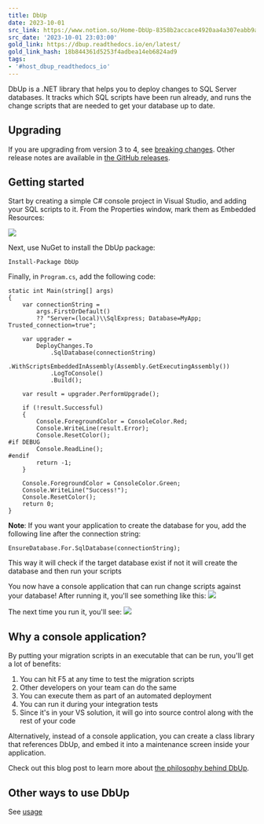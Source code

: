 ```yaml
---
title: DbUp
date: 2023-10-01
src_link: https://www.notion.so/Home-DbUp-8358b2accace4920aa4a307eabb9af99
src_date: '2023-10-01 23:03:00'
gold_link: https://dbup.readthedocs.io/en/latest/
gold_link_hash: 18b844361d5253f4adbea14eb6824ad9
tags:
- '#host_dbup_readthedocs_io'
---
```



DbUp is a .NET library that helps you to deploy changes to SQL Server databases. It tracks which SQL scripts have been run already, and runs the change scripts that are needed to get your database up to date.


Upgrading
---------


If you are upgrading from version 3 to 4, see [breaking changes](./breaking-changes). Other release notes are available in [the GitHub releases](https://github.com/DbUp/DbUp/releases). 


Getting started
---------------


Start by creating a simple C# console project in Visual Studio, and adding your SQL scripts to it. From the Properties window, mark them as Embedded Resources:


![](images/add-scripts.png)


Next, use NuGet to install the DbUp package:



```
Install-Package DbUp

```

Finally, in `Program.cs`, add the following code:



```
static int Main(string[] args)
{
    var connectionString =
        args.FirstOrDefault()
        ?? "Server=(local)\\SqlExpress; Database=MyApp; Trusted_connection=true";

    var upgrader =
        DeployChanges.To
            .SqlDatabase(connectionString)
            .WithScriptsEmbeddedInAssembly(Assembly.GetExecutingAssembly())
            .LogToConsole()
            .Build();

    var result = upgrader.PerformUpgrade();

    if (!result.Successful)
    {
        Console.ForegroundColor = ConsoleColor.Red;
        Console.WriteLine(result.Error);
        Console.ResetColor();
#if DEBUG
        Console.ReadLine();
#endif                
        return -1;
    }

    Console.ForegroundColor = ConsoleColor.Green;
    Console.WriteLine("Success!");
    Console.ResetColor();
    return 0;
}

```

**Note**: If you want your application to create the database for you, add the following line after the connection string:



```
EnsureDatabase.For.SqlDatabase(connectionString);

```

This way it will check if the target database exist if not it will create the database and then run your scripts 


You now have a console application that can run change scripts against your database! After running it, you'll see something like this:
![](images/first-run.png)


The next time you run it, you'll see:
![](images/second-run.png)


Why a console application?
--------------------------


By putting your migration scripts in an executable that can be run, you'll get a lot of benefits:


1. You can hit F5 at any time to test the migration scripts
2. Other developers on your team can do the same
3. You can execute them as part of an automated deployment
4. You can run it during your integration tests
5. Since it's in your VS solution, it will go into source control along with the rest of your code


Alternatively, instead of a console application, you can create a class library that references DbUp, and embed it into a maintenance screen inside your application.


Check out this blog post to learn more about [the philosophy behind DbUp](philosophy-behind-dbup/).


Other ways to use DbUp
----------------------


See [usage](usage/)